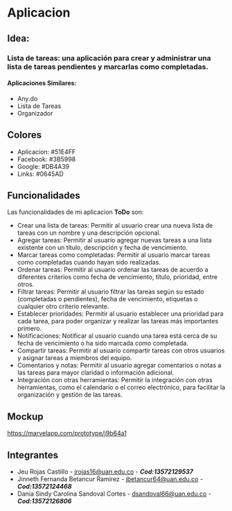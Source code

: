 # Aplicacion

## Idea:
### Lista de tareas: una aplicación para crear y administrar una lista de tareas pendientes y marcarlas como completadas.
#### Aplicaciones Similares:
- Any.do
- Lista de Tareas
- Organizador
## Colores
- Aplicacion: #51E4FF
- Facebook: #3B5998
- Google: #DB4A39
- Links: #0645AD
## Funcionalidades
Las funcionalidades de mi aplicacion **ToDo** son:
- Crear una lista de tareas: Permitir al usuario crear una nueva lista de tareas con un nombre y una descripción opcional.
- Agregar tareas: Permitir al usuario agregar nuevas tareas a una lista existente con un título, descripción y fecha de vencimiento.
- Marcar tareas como completadas: Permitir al usuario marcar tareas como completadas cuando hayan sido realizadas.
- Ordenar tareas: Permitir al usuario ordenar las tareas de acuerdo a diferentes criterios como fecha de vencimiento, título, prioridad, entre otros.
- Filtrar tareas: Permitir al usuario filtrar las tareas según su estado (completadas o pendientes), fecha de vencimiento, etiquetas o cualquier otro criterio relevante.
- Establecer prioridades: Permitir al usuario establecer una prioridad para cada tarea, para poder organizar y realizar las tareas más importantes primero.
- Notificaciones: Notificar al usuario cuando una tarea está cerca de su fecha de vencimiento o ha sido marcada como completada.
- Compartir tareas: Permitir al usuario compartir tareas con otros usuarios y asignar tareas a miembros del equipo.
- Comentarios y notas: Permitir al usuario agregar comentarios o notas a las tareas para mayor claridad o información adicional.
- Integración con otras herramientas: Permitir la integración con otras herramientas, como el calendario o el correo electrónico, para facilitar la organización y gestión de las tareas.
## Mockup
https://marvelapp.com/prototype/j9b64a1
## Integrantes
- Jeu Rojas Castillo - <jrojas16@uan.edu.co> - ***Cod:13572129537***
- Jinneth Fernanda Betancur Ramirez - <jbetancur64@uan.edu.co> - ***Cod:13572124468***
- Dania Sindy Carolina Sandoval Cortes - <dsandoval66@uan.edu.co> - ***Cod:13572126806***
